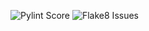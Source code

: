 ![Pylint Score](https://img.shields.io/badge/pylint-7.66%2F10-yellow)
![Flake8 Issues](https://img.shields.io/badge/flake8-180%20issues-red)
